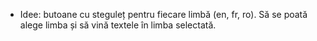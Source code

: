 * Idee: butoane cu steguleț pentru fiecare limbă (en, fr, ro). Să se poată alege limba și să vină textele în limba selectată.
